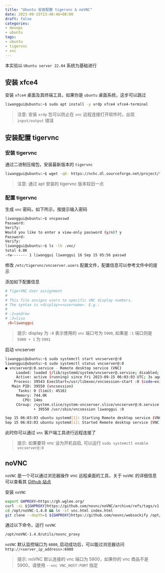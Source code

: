 ```yaml
---
title: "Ubuntu 安装配置 tigervnc & noVNC"
date: 2023-09-15T13:40:46+08:00
draft: false
categories: 
- devops
- ubuntu
tags:
- ubuntu
- tigervnc
- vnc
---
```


本实验以 `Ubuntu server 22.04` 系统为基础进行

## 安装 xfce4

安装 `xfce4` 桌面及其终端工具，如果你是 `ubuntu` 桌面系统，这步可以跳过

```bash
liwanggui@ubuntu:~$ sudo apt install -y xrdp xfce4 xfce4-terminal
```

> 注意: 安装 `xrdp` 包可以防止在 `vnc` 远程连接打开软件时，出现 `input/output` 错误

## 安装配置 tigervnc

### 安装 tigervnc

通过二进制压缩包，安装最新版本的 `tigervnc`

```bash
liwanggui@ubuntu:~$ wget -qO- https://nchc.dl.sourceforge.net/project/tigervnc/stable/1.13.1/tigervnc-1.13.1.x86_64.tar.gz | sudo tar xz --strip 1 -C /
```

> 注意: 通过 apt 安装的 tigervnc 版本较旧一点

### 配置 tigervnc

生成 `vnc` 密码，如下所示，按提示输入密码

```bash
liwanggui@ubuntu:~$ vncpasswd
Password:
Verify:
Would you like to enter a view-only password (y/n)? y
Password:
Verify:
liwanggui@ubuntu:~$ ls -lh .vnc/
total 4.0K
-rw------- 1 liwanggui liwanggui 16 Sep 15 05:56 passwd
```

修改 `/etc/tigervnc/vncserver.users` 配置文件，配置信息可以参考文件中的提示

添加如下配置信息

```conf
# TigerVNC User assignment
#
# This file assigns users to specific VNC display numbers.
# The syntax is <display>=<username>. E.g.:
#
# :2=andrew
# :3=lisa
 :0=liwanggui
```

> 提示: display 为 `:0` 表示使用的 `vnc` 端口号为 `5900`, 如果是 `:1` 端口则是 `5900 + 1` 为 `5901`

启动 vncserver 

```bash
liwanggui@ubuntu:~$ sudo systemctl start vncserver@:0
liwanggui@ubuntu:~$ sudo systemctl status vncserver@:0
● vncserver@:0.service - Remote desktop service (VNC)
     Loaded: loaded (/lib/systemd/system/vncserver@.service; disabled; vendor preset: enabled)
     Active: active (running) since Fri 2023-09-15 06:03:03 UTC; 3s ago
    Process: 39543 ExecStart=/usr/libexec/vncsession-start :0 (code=exited, status=0/SUCCESS)
   Main PID: 39550 (vncsession)
      Tasks: 0 (limit: 4516)
     Memory: 744.0K
        CPU: 14ms
     CGroup: /system.slice/system-vncserver.slice/vncserver@:0.service
             ‣ 39550 /usr/sbin/vncsession liwanggui :0

Sep 15 06:03:03 ubuntu systemd[1]: Starting Remote desktop service (VNC)...
Sep 15 06:03:03 ubuntu systemd[1]: Started Remote desktop service (VNC).
```

此时你可以通过 `vnc` 客户端工具进行远程连接了

> 提示: 如果要将 vnc 设为开机自启, 可以运行 `sudo systemctl enable vncserver@:0`

## noVNC

`noVNC` 是一个可以通过浏览器操作 vnc 远程桌面的工具，关于 `noVNC` 的详细信息可以查看其 [Github 站点](https://github.com/novnc/noVNC)

安装 `noVNC`

```bash
export GHPROXY=https://gh.wglee.org/
curl -sL ${GHPROXY}https://github.com/novnc/noVNC/archive/refs/tags/v1.4.0.tar.gz | tar xz -C /opt
cd /opt/noVNC-1.4.0 && ln -sf vnc.html index.html
git clone --depth=1 ${GHPROXY}https://github.com/novnc/websockify /opt/noVNC-1.4.0/utils/websockify
```

通过以下命令，运行 `noVNC`

```bash
/opt/noVNC-1.4.0/utils/novnc_proxy
```

`noVNC` 默认监控端口为 `6080`, 启动成功后，可以能过浏览器访问 `http://<server_ip_address>:6080`


> 提示: noVNC 默认连接的 vnc 端口为 5900，如果你的 vnc 商品不是 5900，请使用 `--vnc VNC_HOST:PORT` 指定
